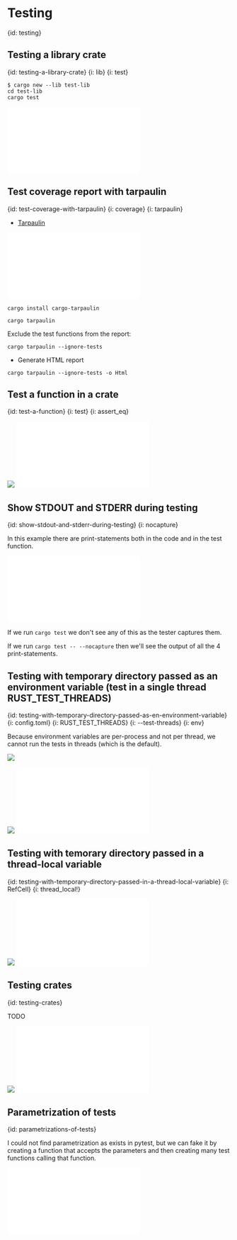 # Testing
{id: testing}

## Testing a library crate
{id: testing-a-library-crate}
{i: lib}
{i: test}

```
$ cargo new --lib test-lib
cd test-lib
cargo test
```

![](examples/testing/test-lib/src/lib.rs)

## Test coverage report with tarpaulin
{id: test-coverage-with-tarpaulin}
{i: coverage}
{i: tarpaulin}

* [Tarpaulin](https://github.com/xd009642/tarpaulin)

![](examples/testing/test-coverage/src/lib.rs)

```
cargo install cargo-tarpaulin
```

```
cargo tarpaulin
```

Exclude the test functions from the report:

```
cargo tarpaulin --ignore-tests
```

* Generate HTML report

```
cargo tarpaulin --ignore-tests -o Html
```


## Test a function in a crate
{id: test-a-function}
{i: test}
{i: assert_eq}

![](examples/testing/test-function/Cargo.toml)
![](examples/testing/test-function/src/main.rs)

## Show STDOUT and STDERR during testing
{id: show-stdout-and-stderr-during-testing}
{i: nocapture}

In this example there are print-statements both in the code and in the test function.

![](examples/testing/nocapture/src/lib.rs)

If we run `cargo test` we don't see any of this as the tester captures them.

If we run `cargo test -- --nocapture` then we'll see the output of all the 4 print-statements.

## Testing with temporary directory passed as an environment variable (test in a single thread RUST_TEST_THREADS)
{id: testing-with-temporary-directory-passed-as-en-environment-variable}
{i: config.toml}
{i: RUST_TEST_THREADS}
{i: --test-threads}
{i: env}

Because environment variables are per-process and not per thread,
we cannot run the tests in threads (which is the default).

![](examples/testing/tempfile-with-environment-variable/Cargo.toml)

![](examples/testing/tempfile-with-environment-variable/.cargo/config.toml)
![](examples/testing/tempfile-with-environment-variable/src/main.rs)

## Testing with temorary directory passed in a thread-local variable
{id: testing-with-temporary-directory-passed-in-a-thread-local-variable}
{i: RefCell}
{i: thread_local!}

![](examples/testing/tempfile-with-thread-local/Cargo.toml)
![](examples/testing/tempfile-with-thread-local/src/main.rs)


## Testing crates
{id: testing-crates}

TODO

![](examples/testing/test-crate/Cargo.toml)
![](examples/testing/test-crate/src/main.rs)

## Parametrization of tests
{id: parametrizations-of-tests}

I could not find parametrization as exists in pytest, but we can fake it by creating a function that accepts
the parameters and then creating many test functions calling that function.

![](examples/testing/fake-parametrize/src/lib.rs)

